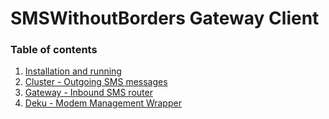# SMSWithoutBorders Gateway Client
### Table of contents
1. [Installation and running](src/README.md)
2. [Cluster - Outgoing SMS messages](src/README.cluster.md)
3. [Gateway - Inbound SMS router](src/README.gateway.md)
4. [Deku - Modem Management Wrapper](src/README.deku.md)
